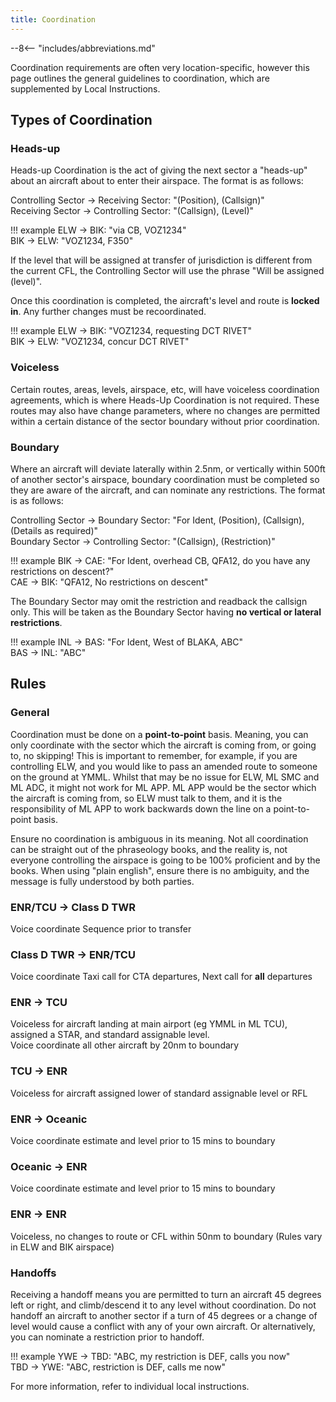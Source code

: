 ```yaml
---
title: Coordination
---
```


--8<-- "includes/abbreviations.md"

Coordination requirements are often very location-specific, however this page outlines the general guidelines to coordination, which are supplemented by Local Instructions.

## Types of Coordination
### Heads-up

Heads-up Coordination is the act of giving the next sector a "heads-up" about an aircraft about to enter their airspace. The format is as follows:

Controlling Sector -> Receiving Sector: "(Position), (Callsign)"  
Receiving Sector -> Controlling Sector: "(Callsign), (Level)"

!!! example
    ELW -> BIK: "via CB, VOZ1234"  
    BIK -> ELW: "VOZ1234, F350"  

If the level that will be assigned at transfer of jurisdiction is different from the current CFL, the Controlling Sector will use the phrase "Will be assigned (level)".

Once this coordination is completed, the aircraft's level and route is **locked in**. Any further changes must be recoordinated.

!!! example
    ELW -> BIK: "VOZ1234, requesting DCT RIVET"  
    BIK -> ELW: "VOZ1234, concur DCT RIVET"  

### Voiceless

Certain routes, areas, levels, airspace, etc, will have voiceless coordination agreements, which is where Heads-Up Coordination is not required. These routes may also have change parameters, where no changes are permitted within a certain distance of the sector boundary without prior coordination.

### Boundary

Where an aircraft will deviate laterally within 2.5nm, or vertically within 500ft of another sector's airspace, boundary coordination must be completed so they are aware of the aircraft, and can nominate any restrictions. The format is as follows:

Controlling Sector -> Boundary Sector: "For Ident, (Position), (Callsign), (Details as required)"  
Boundary Sector -> Controlling Sector: "(Callsign), (Restriction)"

!!! example
    BIK -> CAE: "For Ident, overhead CB, QFA12, do you have any restrictions on descent?"  
    CAE -> BIK: "QFA12, No restrictions on descent"  

The Boundary Sector may omit the restriction and readback the callsign only. This will be taken as the Boundary Sector having **no vertical or lateral restrictions**.

!!! example
    INL -> BAS: "For Ident, West of BLAKA, ABC"  
    BAS -> INL: "ABC"

## Rules

### General
Coordination must be done on a **point-to-point** basis. Meaning, you can only coordinate with the sector which the aircraft is coming from, or going to, no skipping! This is important to remember, for example, if you are controlling ELW, and you would like to pass an amended route to someone on the ground at YMML. Whilst that may be no issue for ELW, ML SMC and ML ADC, it might not work for ML APP. ML APP would be the sector which the aircraft is coming from, so ELW must talk to them, and it is the responsibility of ML APP to work backwards down the line on a point-to-point basis.

Ensure no coordination is ambiguous in its meaning. Not all coordination can be straight out of the phraseology books, and the reality is, not everyone controlling the airspace is going to be 100% proficient and by the books. When using "plain english", ensure there is no ambiguity, and the message is fully understood by both parties.

### ENR/TCU -> Class D TWR
Voice coordinate Sequence prior to transfer
### Class D TWR -> ENR/TCU
Voice coordinate Taxi call for CTA departures, Next call for **all** departures
### ENR -> TCU
Voiceless for aircraft landing at main airport (eg YMML in ML TCU), assigned a STAR, and standard assignable level.  
Voice coordinate all other aircraft by 20nm to boundary
### TCU -> ENR
Voiceless for aircraft assigned lower of standard assignable level or RFL
### ENR -> Oceanic
Voice coordinate estimate and level prior to 15 mins to boundary
### Oceanic -> ENR
Voice coordinate estimate and level prior to 15 mins to boundary
### ENR -> ENR
Voiceless, no changes to route or CFL within 50nm to boundary (Rules vary in ELW and BIK airspace)
### Handoffs
Receiving a handoff means you are permitted to turn an aircraft 45 degrees left or right, and climb/descend it to any level without coordination. Do not handoff an aircraft to another sector if a turn of 45 degrees or a change of level would cause a conflict with any of your own aircraft. Or alternatively, you can nominate a restriction prior to handoff.

!!! example
    YWE -> TBD: "ABC, my restriction is DEF, calls you now"  
    TBD -> YWE: "ABC, restriction is DEF, calls me now"

For more information, refer to individual local instructions.




